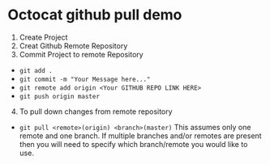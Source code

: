 # Octocat github pull demo

1. Create Project
2. Creat Github Remote Repository
3. Commit Project to remote Repository
- `git add .`
- `git commit -m "Your Message here..."`
- `git remote add origin <Your GITHUB REPO LINK HERE>`
- `git push origin master`

4. To pull down changes from remote repository 
- `git pull <remote>(origin) <branch>(master)`
This assumes only one remote and one branch. If multiple branches and/or remotes are present then you will need to specify which branch/remote you would like to use.